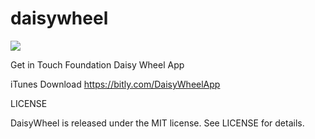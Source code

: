 # daisywheel
![](http://f.cl.ly/items/1C0j0Z1l3x0u042i0d2t/DaisyWheel.jpg)

Get in Touch Foundation Daisy Wheel App

iTunes Download
https://bitly.com/DaisyWheelApp

LICENSE

DaisyWheel is released under the MIT license. See LICENSE for details.

